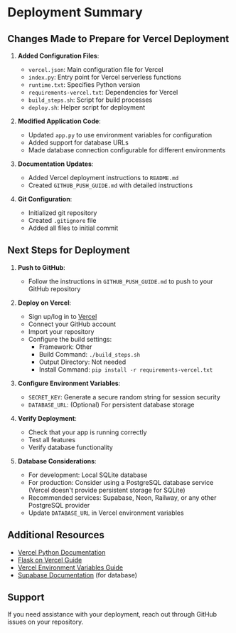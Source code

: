 # Deployment Summary

## Changes Made to Prepare for Vercel Deployment

1. **Added Configuration Files**:
   - `vercel.json`: Main configuration file for Vercel
   - `index.py`: Entry point for Vercel serverless functions
   - `runtime.txt`: Specifies Python version
   - `requirements-vercel.txt`: Dependencies for Vercel
   - `build_steps.sh`: Script for build processes
   - `deploy.sh`: Helper script for deployment

2. **Modified Application Code**:
   - Updated `app.py` to use environment variables for configuration
   - Added support for database URLs
   - Made database connection configurable for different environments

3. **Documentation Updates**:
   - Added Vercel deployment instructions to `README.md`
   - Created `GITHUB_PUSH_GUIDE.md` with detailed instructions

4. **Git Configuration**:
   - Initialized git repository
   - Created `.gitignore` file
   - Added all files to initial commit

## Next Steps for Deployment

1. **Push to GitHub**:
   - Follow the instructions in `GITHUB_PUSH_GUIDE.md` to push to your GitHub repository

2. **Deploy on Vercel**:
   - Sign up/log in to [Vercel](https://vercel.com)
   - Connect your GitHub account
   - Import your repository
   - Configure the build settings:
     - Framework: Other
     - Build Command: `./build_steps.sh`
     - Output Directory: Not needed
     - Install Command: `pip install -r requirements-vercel.txt`

3. **Configure Environment Variables**:
   - `SECRET_KEY`: Generate a secure random string for session security
   - `DATABASE_URL`: (Optional) For persistent database storage

4. **Verify Deployment**:
   - Check that your app is running correctly
   - Test all features
   - Verify database functionality

5. **Database Considerations**:
   - For development: Local SQLite database
   - For production: Consider using a PostgreSQL database service (Vercel doesn't provide persistent storage for SQLite)
   - Recommended services: Supabase, Neon, Railway, or any other PostgreSQL provider
   - Update `DATABASE_URL` in Vercel environment variables

## Additional Resources

- [Vercel Python Documentation](https://vercel.com/docs/frameworks/python)
- [Flask on Vercel Guide](https://vercel.com/guides/deploying-flask-with-vercel)
- [Vercel Environment Variables Guide](https://vercel.com/docs/projects/environment-variables)
- [Supabase Documentation](https://supabase.com/docs) (for database)

## Support

If you need assistance with your deployment, reach out through GitHub issues on your repository.